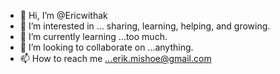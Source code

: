 - 👋 Hi, I’m @Ericwithak
- 👀 I’m interested in ... sharing, learning, helping, and growing. 
- 🌱 I’m currently learning ...too much. 
- 💞️ I’m looking to collaborate on ...anything. 
- 📫 How to reach me ...erik.mishoe@gmail.com

<!---
Ericwithak/Ericwithak is a ✨ special ✨ repository because its `README.md` (this file) appears on your GitHub profile.
You can click the Preview link to take a look at your changes.
--->
